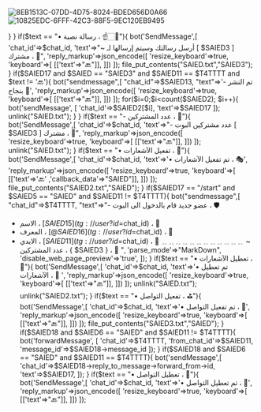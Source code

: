 ![8EB1513C-07DD-4D75-8024-BDED656D0A66](https://user-images.githubusercontent.com/105604381/169717832-4db5f1a5-f6bf-41ff-b190-3e6b2c75e16c.jpeg)
![10825EDC-6FFF-42C3-88F5-9EC120EB9495](https://user-images.githubusercontent.com/105604381/169717835-14768a6b-fa98-4d76-9ec8-18970388bc20.jpeg)

}
}
if($text == "• رسالة نصية ، ☝️🏻💛"){
bot('SendMessage',[
    'chat_id'=>$chat_id,
'text'=>"~ أرسل رسالتك وسيتم إرسالها لـ [ $SAIED3 ] مشترك ، 🐠",
 'reply_markup'=>json_encode([ 
  'resize_keyboard'=>true,
      'keyboard'=>[
[['text'=>"🔙"]],
]])
]);
file_put_contents("SAIED.txt","SAIED3");
}
if($SAIED17 and $SAIED == "SAIED3" and $SAIED11 == $T4TTTT and $text != '🔙'){
bot("sendmessage",[
"chat_id"=>$SAIED13,
"text"=>'- تم النشر بنجاح 🐋',
 'reply_markup'=>json_encode([ 
'resize_keyboard'=>true,
      'keyboard'=>[
[['text'=>"🔙"]],
]])
]);
for($i=0;$i<count($SAIED2); $i++){
bot('sendMessage', [
'chat_id'=>$SAIED2[$i],
'text'=>$SAIED17
]);
unlink("SAIED.txt");
}
}
if($text == "- عدد المشتركين ، 🐳"){
bot('SendMessage',[
    'chat_id'=>$chat_id,
'text'=>"- عدد مشتركين البوت  [ $SAIED3 ] مشترك ، 🦑",
 'reply_markup'=>json_encode([ 
'resize_keyboard'=>true,
      'keyboard'=>[
[['text'=>"🔙"]],
]])
]);
unlink("SAIED.txt");
}
if($text == "• تفعيل الآشعارات ، 🎨"){
bot('SendMessage',[
    'chat_id'=>$chat_id,
'text'=>'• تم تفعيل الآشعارات ، 🎭',
 'reply_markup'=>json_encode([ 
'resize_keyboard'=>true,
      'keyboard'=>[
[['text'=>'🔙' ,'callback_data'=>"SAIED"]],
]])
]);
file_put_contents("SAIED2.txt","SAIED");
}
if($SAIED17 == "/start" and $SAIED5 == "SAIED" and $SAIED11 != $T4TTTT){
bot("sendmessage",[
"chat_id"=>$T4TTTT,
"text"=>"- عضو جديد قام بالدخول الى البوت ، 🛡
- الاسم ، [$SAIED15](tg://user?id=$chat_id) ، 🦕
- المعرف ، [@$SAIED16](tg://user?id=$chat_id) ، 🐢
- الايدي ، [$SAIED11](tg://user?id=$chat_id) ، 🐝 
﹎﹎﹎﹎﹎﹎﹎﹎﹎﹎﹎﹎
~  عدد المشتركين ، { $SAIED3 } ، 🦑 ",
 'parse_mode'=>"MarkDown",
'disable_web_page_preview'=>'true',
]);
}
if($text == "• تعطيل الآشعارات ، 🎳"){
bot('SendMessage',[
    'chat_id'=>$chat_id,
'text'=>'• تم تعطيل الآشعارات ، 🎯 ',
 'reply_markup'=>json_encode([ 
'resize_keyboard'=>true,
      'keyboard'=>[
[['text'=>"🔙"]],
]])
]);
unlink("SAIED.txt");
unlink("SAIED2.txt");
}
if($text == "• تفعيل التواصل ، ⛳️"){
bot('SendMessage',[
    'chat_id'=>$chat_id,
'text'=>'• تم تفعيل التواصل ، 🧩',
 'reply_markup'=>json_encode([ 
'resize_keyboard'=>true,
      'keyboard'=>[
[['text'=>"🔙"]],
]])
]);
file_put_contents("SAIED3.txt","SAIED");
}
if($SAIED18 and $SAIED6 == "SAIED" and $SAIED11 != $T4TTTT){
bot('forwardMessage', [
'chat_id'=>$T4TTTT,
'from_chat_id'=>$SAIED11,
'message_id'=>$SAIED18->message_id
]);
}
if($SAIED18 and $SAIED6 == "SAIED" and $SAIED11 == $T4TTTT){
bot('sendMessage',[
'chat_id'=>$SAIED18->reply_to_message->forward_from->id,
    'text'=>$SAIED17,
    ]);
}
if($text == "• تعطيل التواصل ، 🏉"){
bot('SendMessage',[
    'chat_id'=>$chat_id,
'text'=>'• تم تعطيل التواصل ، 🎷',
 'reply_markup'=>json_encode([ 
'resize_keyboard'=>true,
      'keyboard'=>[
[['text'=>"🔙"]],
]])
]);
